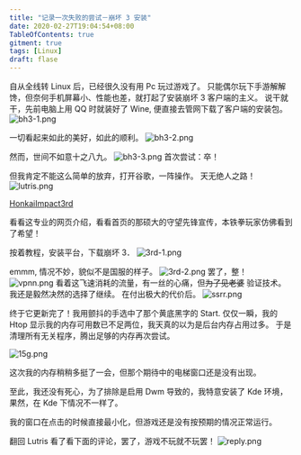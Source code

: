 ```yaml
---
title: "记录一次失败的尝试－崩坏 3 安装"
date: 2020-02-27T19:04:54+08:00
TableOfContents: true
gitment: true
tags: [Linux]
draft: flase
---
```


自从全线转 Linux 后，已经很久没有用 Pc 玩过游戏了。
只能偶尔玩下手游解解馋，但奈何手机屏幕小、性能也差，就打起了安装崩坏 3 客户端的主义。
说干就干，先前电脑上用 QQ 时就装好了 Wine, 便直接去管网下载了客户端的安装包。
![bh3-1.png](https://i.loli.net/2020/02/27/JdborxRg357cFZh.png)

一切看起来如此的美好，如此的顺利。
![bh3-2.png](https://i.loli.net/2020/02/27/GwJZ6XgMNjRrebd.png)

然而，世间不如意十之八九。
![bh3-3.png](https://i.loli.net/2020/02/27/5wBgUcHSodMiYRP.png)
首次尝试：卒！

但我肯定不能这么简单的放弃，打开谷歌，一阵操作。
天无绝人之路！
![lutris.png](https://i.loli.net/2020/02/27/ZL3P16BcW4HXYFf.png)

[HonkaiImpact3rd](https://lutris.net/games/honkai-impact-3rd/)

看看这专业的网页介绍，看看首页的那硕大的守望先锋宣传，本铁拳玩家仿佛看到了希望！

按着教程，安装平台，下载崩坏 3．
![3rd-1.png](https://i.loli.net/2020/02/27/4v89OjMg3qidATP.png)

emmm, 情况不妙，貌似不是国服的样子。
![3rd-2.png](https://i.loli.net/2020/02/27/uomV7pDMAOLWt2B.png)
罢了，整！
![vpnn.png](https://i.loli.net/2020/02/27/98mYVO6jgSCcoEX.png)
看着这飞速消耗的流量，有一丝的心痛，但~~为了见老婆~~ 验证技术。我还是毅然决然的选择了继续。
在付出极大的代价后。
![ssrr.png](https://i.loli.net/2020/02/27/CndH9tkwuYimvMf.png)

终于它更新完了！我用颤抖的手选中了那个黄底黑字的 Start.
仅仅一瞬，我的 Htop 显示我的内存可用数已不足两位，我天真的以为是后台内存占用过多。
于是清理所有无关程序，腾出足够的内存再次尝试。

![15g.png](https://i.loli.net/2020/02/27/XOpgHNGVtWcEbr6.png)

这次我的内存稍稍多挺了一会，但那个期待中的电梯窗口还是没有出现。

至此，我还没有死心，为了排除是启用 Dwm 导致的，我特意安装了 Kde 环境，果然，在 Kde 下情况不一样了。

我的窗口在点击的时候直接最小化，但游戏还是没有按预期的情况正常运行。

翻回 Lutris 看了看下面的评论，罢了，游戏不玩就不玩罢！
![reply.png](https://i.loli.net/2020/02/27/CiNqYQabsTJ4DIc.png)
